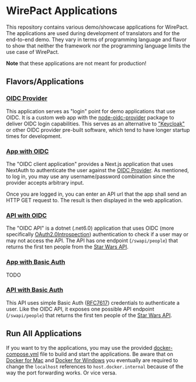 # WirePact Applications

This repository contains various demo/showcase applications for WirePact.
The applications are used during development of translators and for
the end-to-end demo. They vary in terms of programming language
and flavor to show that neither the framework nor the programming language
limits the use case of WirePact.

**Note** that these applications are not meant for production!

## Flavors/Applications

### [OIDC Provider](./oidc_provider)

This application serves as "login" point for demo applications that use OIDC.
It is a custom web app with the [node-oidc-provider](https://github.com/panva/node-oidc-provider)
package to deliver OIDC login capabilities. This serves as an
alternative to ["Keycloak"](https://www.keycloak.org/)
or other OIDC provider pre-built software, which tend to
have longer startup times for development.

### [App with OIDC](./oidc_app/)

The "OIDC client application" provides a Next.js application that uses NextAuth
to authenticate the user against the [OIDC Provider](./oidc_provider).
As mentioned, to log in, you may use any username/password combination
since the provider accepts arbitrary input.

Once you are logged in, you can enter an API url that the app shall
send an HTTP GET request to. The result is then displayed in the
web application.

### [API with OIDC](./oidc_api/)

The "OIDC API" is a dotnet (.net6.0) application that uses
OIDC (more specifically
[OAuth2.0Introspection](https://github.com/IdentityModel/IdentityModel.AspNetCore.OAuth2Introspection)) authentication
to check if a user may or may not access the API. The API has
one endpoint (`/swapi/people`) that returns the first ten people from the
[Star Wars API](https://swapi.dev/).

### [App with Basic Auth](./basic_auth_app/)

TODO

### [API with Basic Auth](./basic_auth_api/)

This API uses simple Basic Auth ([RFC7617](https://tools.ietf.org/html/rfc7617))
credentials to authenticate a user. Like the OIDC API, it exposes one
possible API endpoint (`/swapi/people`) that returns the first ten people
of the [Star Wars API](https://swapi.dev/).

## Run All Applications

If you want to try the applications, you may use the provided
[docker-compose.yml](./docker-compose.yml) file to build and start
the applications. Be aware that on
[Docker for Mac](https://docs.docker.com/desktop/mac/)
and [Docker for Windows](https://docs.docker.com/desktop/windows/)
you eventually are required to change the `localhost` references
to `host.docker.internal` because of the way the port forwarding
works. Or vice versa.
